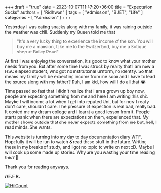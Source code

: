 ﻿+++ 
draft = "true"
date = 2023-10-07T11:47:20+06:00
title = "Expectation Sucks"
authors = [ "Ridhwan" ]
tags = [ "Admission", "BUET", "Life" ]
categories = [ "Admission" ]
+++

Yesterday I was eating snacks along with my family, it was raining outside the weather was chill. Suddenly my Queen told me that 
<br>

> "It's a very lucky thing to experience the income of the son. You will buy me a mansion, take me to the Switzerland, buy me a Botique shop at Bailey Road"

At first I was enjoying the conversation, it's good to know what your mother needs from you. But after some time I was struck by reality that I am now a HSC elapsed student,
who got no institutional uniform, no identity. So that means my family will be expecting income from me soon and I have to lead the source along with my father? Duh, I am kid, how will I
do all that 😭
<br>

Time passed so fast that I didn't realize that I am a grown up boy now, people are expecting something from me and here I am writing this shit. Maybe I will income a lot when I get into 
reputed Uni, but for now I really don't care, shouldn't care. The pressure of expection is real bad, really bad. It costed me my dream college and I learnt a good lesson from it. People
starts panic when there are expectations on them, experienced that. My mother shows outside that she never expects something from me but, hell, I read minds. She wants.
<br>

This website is turning into my day to day documentation diary WTF. Hopefully it will be fun to watch & read these stuff in the future. Writing these in my breaks of study, and I got
no topic to write on next xD. Maybe I will cook up some made up stories. Why are you wasting your time reading this? 👊
<br>

Thank you for reading anyways.
<br>

**//F.F.R.**

[![HitCount](https://hits.dwyl.com/FahimFuad/008a.svg?style=flat-square&show=unique)](http://hits.dwyl.com/FahimFuad/008a)
